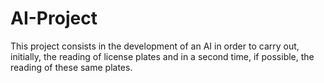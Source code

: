 # AI-Project

This project consists in the development of an AI in order to carry out, initially, the reading of license plates and in a second time, if possible, the reading of these same plates.
